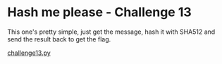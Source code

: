 # Hash me please - Challenge 13

This one's pretty simple, just get the message, hash it with SHA512 and send the result back to get the flag.

[challenge13.py](challenge13.py)
